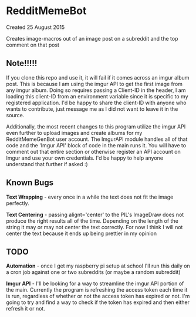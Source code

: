 # RedditMemeBot

Created 25 August 2015

Creates image-macros out of an image post on a subreddit and the top comment on that post

## Note!!!!!
If you clone this repo and use it, it will fail if it comes across an imgur album post. This is because I am using the imgur API to get the first image from any imgur album. Doing so requires passing a Client-ID in the header, I am loading this client-ID from an environment variable since it is specific to my registered application. I'd be happy to share the client-ID with anyone who wants to contribute, just message me as I did not want to leave it in the source. 


Additionally, the most recent changes to this program utilize the imgur API even further to upload images and create albums for my RedditMemeGenBot user account. The ImgurAPI module handles all of that code and the 'Imgur API' block of code in the main runs it. You will have to comment out that entire section or otherwise register an API account on Imgur and use your own credentials. I'd be happy to help anyone understand that further if asked :)

## Known Bugs
__Text Wrapping__ - every once in a while the text does not fit the image perfectly.


__Text Centering__ - passing alignt='center' to the PIL's ImageDraw does not produce the right results all of the time. Depending on the length of the string it may or may not center the text correctly. For now I think I will not center the text because it ends up being prettier in my opinion

## TODO
__Automation__ - once I get my raspberry pi setup at school I'll run this daily on a cron job against one or two subreddits (or maybe a random subreddit) 


__Imgur API__ - I'll be looking for a way to streamline the imgur API portion of the main. Currently the program is refreshing the access token each time it is run, regardless of whether or not the access token has expired or not. I'm going to try and find a way to check if the token has expired and then either refresh it or not. 

